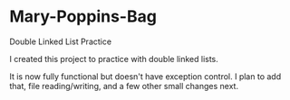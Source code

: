 # Mary-Poppins-Bag
Double Linked List Practice

I created this project to practice with double linked lists.

It is now fully functional but doesn't have exception control. I plan to add that, file reading/writing, and a few other small changes next.
